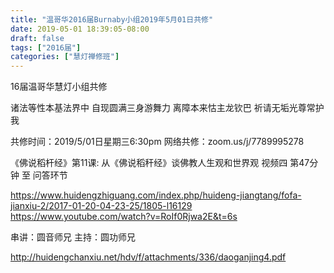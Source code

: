 ```yaml
---
title: "温哥华2016届Burnaby小组2019年5月01日共修"
date: 2019-05-01 18:39:05-08:00
draft: false
tags: ["2016届"]
categories: ["慧灯禅修班"]
---
```

16届温哥华慧灯小组共修

诸法等性本基法界中 
自现圆满三身游舞力
离障本来怙主龙钦巴 
祈请无垢光尊常护我 

共修时间：2019/5/01日星期三6:30pm
网络共修：zoom.us/j/7789995278 

《佛说稻杆经》第11课:  从《佛说稻秆经》谈佛教人生观和世界观 
 视频四 第47分钟 至 问答环节

https://www.huidengzhiguang.com/index.php/huideng-jiangtang/fofa-jianxiu-2/2017-01-20-04-23-25/1805-l16129
https://www.youtube.com/watch?v=RoIf0Rjwa2E&t=6s

串讲：圆音师兄
主持：圆功师兄

 http://huidengchanxiu.net/hdv/f/attachments/336/daoganjing4.pdf
